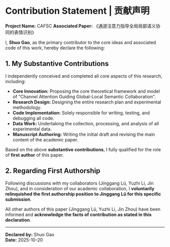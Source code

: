 # Contribution Statement | 贡献声明

**Project Name:** CAFSC
**Associated Paper:** 《通道注意力指导全局局部语义协同的表情识别》

I, **Shuo Gao**, as the primary contributor to the core ideas and associated code of this work, hereby declare the following:

## 1. My Substantive Contributions
I independently conceived and completed all core aspects of this research, including:
*   **Core Innovation:** Proposing the core theoretical framework and model of "Channel Attention Guiding Global-Local Semantic Collaboration".
*   **Research Design:** Designing the entire research plan and experimental methodology.
*   **Code Implementation:** Solely responsible for writing, testing, and debugging all code.
*   **Data Work:** Undertaking the collection, processing, and analysis of all experimental data.
*   **Manuscript Authoring:** Writing the initial draft and revising the main content of the academic paper.

Based on the above **substantive contributions**, I fully qualified for the role of **first author** of this paper.

## 2. Regarding First Authorship
Following discussions with my collaborators (Jinggang Lü, Yuzhi Li, Jin Zhou), and in consideration of our academic collaboration, I **voluntarily relinquished the first authorship position to Jinggang Lü for this specific submission**.

All other authors of this paper (Jinggang Lü, Yuzhi Li, Jin Zhou) have been informed and **acknowledge the facts of contribution as stated in this declaration**.


---
**Declared by:** Shuo Gao  
**Date:** 2025-10-20
